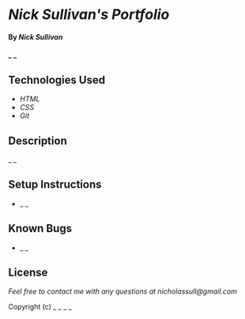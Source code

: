 # _Nick Sullivan's Portfolio_

#### By _**Nick Sullivan**_

#### _ _

## Technologies Used

* _HTML_
* _CSS_
* _Git_

## Description

_ _

## Setup Instructions

* _ _

## Known Bugs

* _ _

## License

_Feel free to contact me with any questions at nicholassull@gmail.com_

Copyright (c) _ _ _ _